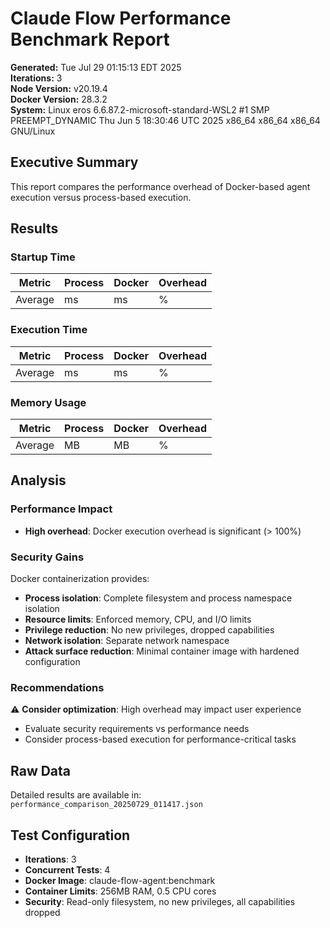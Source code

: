 # Claude Flow Performance Benchmark Report

**Generated:** Tue Jul 29 01:15:13 EDT 2025  
**Iterations:** 3  
**Node Version:** v20.19.4  
**Docker Version:** 28.3.2  
**System:** Linux eros 6.6.87.2-microsoft-standard-WSL2 #1 SMP PREEMPT_DYNAMIC Thu Jun  5 18:30:46 UTC 2025 x86_64 x86_64 x86_64 GNU/Linux  

## Executive Summary

This report compares the performance overhead of Docker-based agent execution versus process-based execution.

## Results

### Startup Time

| Metric | Process | Docker | Overhead |
|--------|---------|--------|----------|
| Average | ms | ms | % |

### Execution Time

| Metric | Process | Docker | Overhead |
|--------|---------|--------|----------|
| Average | ms | ms | % |

### Memory Usage

| Metric | Process | Docker | Overhead |
|--------|---------|--------|----------|
| Average | MB | MB | % |

## Analysis

### Performance Impact

- **High overhead**: Docker execution overhead is significant (> 100%)

### Security Gains

Docker containerization provides:
- **Process isolation**: Complete filesystem and process namespace isolation
- **Resource limits**: Enforced memory, CPU, and I/O limits
- **Privilege reduction**: No new privileges, dropped capabilities
- **Network isolation**: Separate network namespace
- **Attack surface reduction**: Minimal container image with hardened configuration

### Recommendations

⚠️ **Consider optimization**: High overhead may impact user experience
   - Evaluate security requirements vs performance needs
   - Consider process-based execution for performance-critical tasks

## Raw Data

Detailed results are available in: `performance_comparison_20250729_011417.json`

## Test Configuration

- **Iterations**: 3
- **Concurrent Tests**: 4
- **Docker Image**: claude-flow-agent:benchmark
- **Container Limits**: 256MB RAM, 0.5 CPU cores
- **Security**: Read-only filesystem, no new privileges, all capabilities dropped

